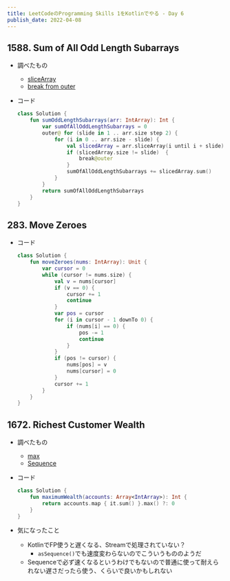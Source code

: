 ```yaml
---
title: LeetCodeのProgramming Skills 1をKotlinでやる - Day 6
publish_date: 2022-04-08
---
```


## 1588. Sum of All Odd Length Subarrays

- 調べたもの
  - [sliceArray](https://kotlinlang.org/api/latest/jvm/stdlib/kotlin.collections/slice-array.html)
  - [break from outer](https://www.programiz.com/kotlin-programming/break)

- コード

  ```kotlin
  class Solution {
      fun sumOddLengthSubarrays(arr: IntArray): Int {
          var sumOfAllOddLengthSubarrays = 0
          outer@ for (slide in 1 .. arr.size step 2) {
              for (i in 0 .. arr.size - slide) {
                  val slicedArray = arr.sliceArray(i until i + slide)
                  if (slicedArray.size != slide)  {
                      break@outer
                  }
                  sumOfAllOddLengthSubarrays += slicedArray.sum()
              }
          }
          return sumOfAllOddLengthSubarrays
      }
  }
  ```

## 283. Move Zeroes

- コード

  ```kotlin
  class Solution {
      fun moveZeroes(nums: IntArray): Unit {
          var cursor = 0
          while (cursor != nums.size) {
              val v = nums[cursor]
              if (v == 0) {
                  cursor += 1
                  continue
              }
              var pos = cursor
              for (i in cursor - 1 downTo 0) {
                  if (nums[i] == 0) {
                      pos -= 1
                      continue
                  }
              }
              if (pos != cursor) {
                  nums[pos] = v
                  nums[cursor] = 0
              }            
              cursor += 1
          }        
      }
  }
  ```

## 1672. Richest Customer Wealth

- 調べたもの
  - [max](https://kotlinlang.org/api/latest/jvm/stdlib/kotlin.collections/max.html)
  - [Sequence](https://kotlinlang.org/docs/sequences.html#construct)
- コード

  ```kotlin
  class Solution {
      fun maximumWealth(accounts: Array<IntArray>): Int {
          return accounts.map { it.sum() }.max() ?: 0
      }
  }
  ```
- 気になったこと
  - KotlinでFP使うと遅くなる、Streamで処理されていない？
    - `asSequence()`でも速度変わらないのでこういうもののようだ
  - Sequenceで必ず速くなるというわけでもないので普通に使って耐えられない遅さだったら使う、くらいで良いかもしれない
